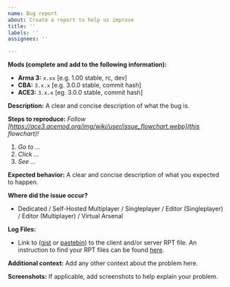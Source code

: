 ```yaml
---
name: Bug report
about: Create a report to help us improve
title: ''
labels: ''
assignees: ''

---
```


<!--
🚨🚨🚨🚨🚨🚨🚨🚨🚨🚨

I ACKNOWLEDGE THE FOLLOWING BEFORE PROCEEDING:
1. If I delete this entire template or parts of it and go my own path, the team may close my issue without further explanation or engagement.
2. If I list multiple bugs/concerns in this one issue, the team may close my issue without further explanation or engagement.
3. If I write an issue that has duplicates, the team may close my issue without further explanation or engagement (and without necessarily spending time to find the exact duplicate ID number).
4. If I leave the title incomplete when filing the issue, the team may close my issue without further explanation or engagement.
5. If I file something completely blank in the body, the team may close my issue without further explanation or engagement.
6. If I file an issue without collecting logs (RPT file, etc...), the team may close my issue without further explanation or engagement. 

All good? Then proceed and fill out the items below.
-->

**Mods (complete and add to the following information):**
- **Arma 3:** `x.xx` [e.g. 1.00 stable, rc,  dev]
- **CBA:** `3.x.x` [e.g. 3.0.0 stable, commit hash]
- **ACE3:** `3.x.x` [eg. 3.0.0 stable, commit hash]
<!-- Make sure to reproduce the issue with only CBA and ACE3 on a newly created mission! -->

**Description:**
A clear and concise description of what the bug is.

**Steps to reproduce:**
_Follow [https://ace3.acemod.org/img/wiki/user/issue_flowchart.webp](this flowchart)!_

1. _Go to ..._
2. _Click ..._
3. _See ..._

**Expected behavior:**
A clear and concise description of what you expected to happen.

**Where did the issue occur?**
- Dedicated / Self-Hosted Multiplayer / Singleplayer / Editor (Singleplayer) / Editor (Multiplayer) / Virtual Arsenal

**Log Files:**
- Link to ([gist](https://gist.github.com) or [pastebin](http://pastebin.com)) to the client and/or server RPT file. An instruction to find your RPT files can be found [here](https://community.bistudio.com/wiki/Crash_Files#Arma_3).

**Additional context:**
Add any other context about the problem here.

**Screenshots:**
If applicable, add screenshots to help explain your problem.
